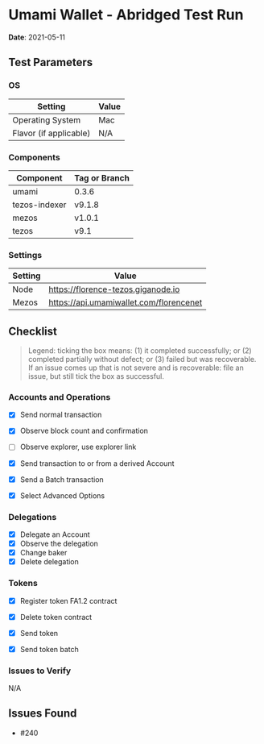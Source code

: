 # Umami Wallet - Abridged Test Run

**Date**: 2021-05-11

## Test Parameters

### OS

| Setting | Value |
|--|--|
| Operating System | Mac |
| Flavor (if applicable) | N/A |

### Components

| Component | Tag or Branch |
|--|--|
| umami | 0.3.6 |
| tezos-indexer | v9.1.8 |
| mezos | v1.0.1 |
| tezos | v9.1


### Settings

| Setting | Value |
|--|--|
| Node | https://florence-tezos.giganode.io |
| Mezos | https://api.umamiwallet.com/florencenet |


## Checklist

> Legend: ticking the box means: (1) it completed successfully; or (2) completed partially without defect; or (3) failed but was recoverable. If an issue comes up that is not severe and is recoverable: file an issue, but still tick the box as successful.


### Accounts and Operations
- [X] Send normal transaction 
- [X] Observe block count and confirmation 
- [ ] Observe explorer, use explorer link 
- [X] Send transaction to or from a derived Account
- [X] Send a Batch transaction
- [X] Select Advanced Options


### Delegations
- [X] Delegate an Account 
- [X] Observe the delegation 
- [X] Change baker 
- [X] Delete delegation

### Tokens
- [X] Register token FA1.2 contract 
- [X] Delete token contract 
- [X] Send token 
- [X] Send token batch 



### Issues to Verify
N/A



## Issues Found

* #240
